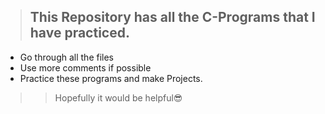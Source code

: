 > ## This Repository has all the C-Programs that I have practiced.
- Go through all the files
- Use more comments if possible
- Practice these programs and make Projects.

>> Hopefully it would be helpful😎